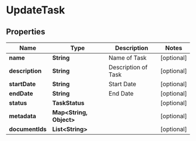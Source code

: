 

# UpdateTask


## Properties

| Name | Type | Description | Notes |
|------------ | ------------- | ------------- | -------------|
|**name** | **String** | Name of Task |  [optional] |
|**description** | **String** | Description of Task |  [optional] |
|**startDate** | **String** | Start Date |  [optional] |
|**endDate** | **String** | End Date |  [optional] |
|**status** | **TaskStatus** |  |  [optional] |
|**metadata** | **Map&lt;String, Object&gt;** |  |  [optional] |
|**documentIds** | **List&lt;String&gt;** |  |  [optional] |



